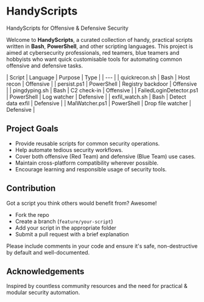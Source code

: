 # HandyScripts

HandyScripts for Offensive & Defensive Security

Welcome to **HandyScripts**, a curated collection of handy, practical scripts written in **Bash**, **PowerShell**, and other scripting languages. This project is aimed at cybersecurity professionals, red teamers, blue teamers and hobbyists who want quick customisable tools for automating common offensive and defensive tasks.

| Script | Language | Purpose | Type |
| --- |
| quickrecon.sh | Bash | Host recon | Offensive |
| persist.ps1 | PowerShell | Registry backdoor | Offensive |
| pingdyping.sh | Bash | C2 check-in | Offensive |
| FailedLoginDetector.ps1 | PowerShell | Log watcher | Defensive |
| exfil_watch.sh | Bash | Detect data exfil | Defensive |
| MalWatcher.ps1 | PowerShell | Drop file watcher | Defensive |


## Project Goals

- Provide reusable scripts for common security operations.
- Help automate tedious security workflows.
- Cover both offensive (Red Team) and defensive (Blue Team) use cases.
- Maintain cross-platform compatibility wherever possible.
- Encourage learning and responsible usage of security tools.

## Contribution

Got a script you think others would benefit from? Awesome!

- Fork the repo
- Create a branch (`feature/your-script`)
- Add your script in the appropriate folder
- Submit a pull request with a brief explanation

Please include comments in your code and ensure it's safe, non-destructive by default and well-documented.

## Acknowledgements

Inspired by countless community resources and the need for practical & modular security automation.
